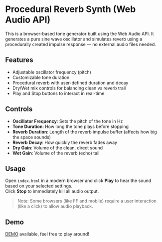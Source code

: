 # Procedural Reverb Synth (Web Audio API)

This is a browser-based tone generator built using the Web Audio API. It generates a pure sine wave oscillator and simulates reverb using a procedurally created impulse response — no external audio files needed.

## Features

- Adjustable oscillator frequency (pitch)
- Customizable tone duration
- Procedural reverb with user-defined duration and decay
- Dry/Wet mix controls for balancing clean vs reverb trail
- Play and Stop buttons to interact in real-time

## Controls

- **Oscillator Frequency**: Sets the pitch of the tone in Hz
- **Tone Duration**: How long the tone plays before stopping
- **Reverb Duration**: Length of the reverb impulse buffer (affects how big the space sounds)
- **Reverb Decay**: How quickly the reverb fades away
- **Dry Gain**: Volume of the clean, direct sound
- **Wet Gain**: Volume of the reverb (echo) tail

## Usage

Open `index.html` in a modern browser and click **Play** to hear the sound based on your selected settings.  
Click **Stop** to immediately kill all audio output.

> Note: Some browsers (like FF and mobile) require a user interaction (like a click) to allow audio playback.

## Demo

[DEMO](https://ellvix.github.io/reverb-testing) available, feel free to play around!
